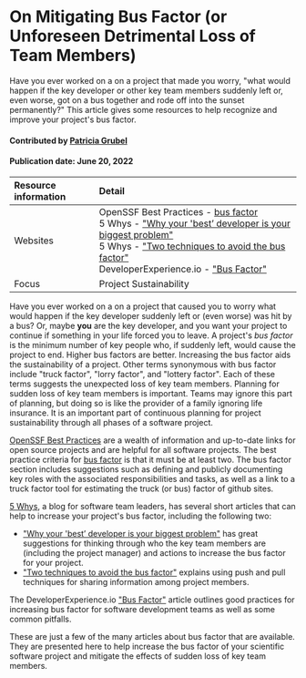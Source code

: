 # On Mitigating Bus Factor (or Unforeseen Detrimental Loss of Team Members)

<!--deck text start-->
Have you ever worked on a on a project that made you worry, "what would happen if the key developer or other key team members suddenly left or, even worse, got on a bus together and rode off into the sunset permanently?" This article gives some resources to help recognize and improve your project's bus factor.
<!--deck text end-->

#### Contributed by [Patricia Grubel](http://github.com/pagrubel)

#### Publication date: June 20, 2022

Resource information | Detail
:--- | :---
Websites  |   OpenSSF Best Practices - [bus factor](https:///bestpractices.coreinfrastructure.org/en/criteria?details=true&rationale=true#1.bus_factor)<br> 5 Whys - ["Why your 'best’ developer is your biggest problem"](https://www.5whys.com/articles/the-bus-factor-why-your-best-developer-is-your-biggest-probl.html)<br>5 Whys - ["Two techniques to avoid the bus factor"](https://www.5whys.com/articles/two-techniques-to-avoid-the-bus-factor-in-your-teams-push-an.html)<br> DeveloperExperience.io - ["Bus Factor"](https://developerexperience.io/practices/bus-factor)
Focus | Project Sustainability


Have you ever worked on a on a project that caused you to worry what would happen if the key developer suddenly left or (even worse) was hit by a bus?
Or, maybe **you** are the key developer, and you want your project to continue if something in your life forced you to leave.
A project's  *bus factor* is the minimum number of key people who, if suddenly left, would cause the project to end. 
Higher bus factors are better.
Increasing the bus factor aids the sustainability of a project.
Other terms synonymous with bus factor include "truck factor", "lorry factor", and "lottery factor".
Each of these terms suggests the unexpected loss of key team members.
Planning for sudden loss of key team members is important.
Teams may ignore this part of planning, but doing so is like the provider of a family ignoring life insurance.
It is an important part of continuous planning for project sustainability through all phases of a software project.

[OpenSSF Best Practices](https://bestpractices.coreinfrastructure.org/en) are a wealth of information and up-to-date links for open source projects and are helpful for all software projects. The best practice criteria for [bus factor](https://bestpractices.coreinfrastructure.org/en/criteria?details=true&rationale=true#1.bus_factor) is that it must be at least two. The bus factor section includes suggestions such as defining and publicly documenting key roles with the associated responsibilities and tasks, as well as a link to a truck factor tool for estimating the truck (or bus) factor of github sites.

[5 Whys](https://www.5whys.com), a blog for software team leaders, has several short articles that can help to increase your project's bus factor, including the following two: 

   - ["Why your 'best’ developer is your biggest problem"](https://www.5whys.com/articles/the-bus-factor-why-your-best-developer-is-your-biggest-probl.html) has great suggestions for thinking through who the key team members are (including the project manager) and actions to increase the bus factor for your project.  
   - ["Two techniques to avoid the bus factor"](https://www.5whys.com/articles/two-techniques-to-avoid-the-bus-factor-in-your-teams-push-an.html) explains using push and pull techniques for sharing information among project members.

The DeveloperExperience.io ["Bus Factor"](https://developerexperience.io/practices/bus-factor) article outlines good practices for increasing bus factor for software development teams as well as some common pitfalls.

These are just a few of the many articles about bus factor that are available. They are presented here to help increase the bus factor of your scientific software project and mitigate the effects of sudden loss of key team members.



<!---
Publish: yes
Topics: Projects and organizations
Pinned: no
RSS update: 2022-06-20
--->
